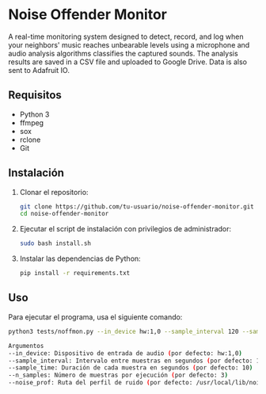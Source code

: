 # Noise Offender Monitor

A real-time monitoring system designed to detect, record, and log when your neighbors' music reaches unbearable levels using a microphone and audio analysis algorithms classifies the captured sounds. The analysis results are saved in a CSV file and uploaded to Google Drive. Data is also sent to Adafruit IO.

## Requisitos

- Python 3
- ffmpeg
- sox
- rclone
- Git

## Instalación

1. Clonar el repositorio:

    ```bash
    git clone https://github.com/tu-usuario/noise-offender-monitor.git
    cd noise-offender-monitor
    ```

2. Ejecutar el script de instalación con privilegios de administrador:

    ```bash
    sudo bash install.sh
    ```

3. Instalar las dependencias de Python:

    ```bash
    pip install -r requirements.txt
    ```

## Uso

Para ejecutar el programa, usa el siguiente comando:

```bash
python3 tests/noffmon.py --in_device hw:1,0 --sample_interval 120 --sample_time 10 --n_samples 3 --noise_prof /usr/local/lib/noise-monitor/noise.prof

Argumentos
--in_device: Dispositivo de entrada de audio (por defecto: hw:1,0)
--sample_interval: Intervalo entre muestras en segundos (por defecto: 120)
--sample_time: Duración de cada muestra en segundos (por defecto: 10)
--n_samples: Número de muestras por ejecución (por defecto: 3)
--noise_prof: Ruta del perfil de ruido (por defecto: /usr/local/lib/noise-monitor/noise.prof)